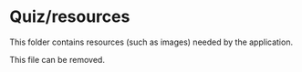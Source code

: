 # Quiz/resources

This folder contains resources (such as images) needed by the application. 

This file can be removed.
